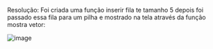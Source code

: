 Resolução: Foi criada uma função inserir fila te tamanho 5 depois foi passado essa fila para um pilha e mostrado na tela através da função mostra vetor:

![image](https://user-images.githubusercontent.com/111787841/202055747-2c92f6de-7292-4889-bb7b-623fa2137060.png)

